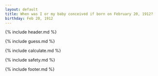 ```yaml
---
layout: default
title: When was I or my baby conceived if born on February 20, 1912?
birthday: Feb 20, 1912
---
```


{% include header.md %}

{% include guess.md %}

{% include calculate.md %}

{% include safety.md %}

{% include footer.md %}



